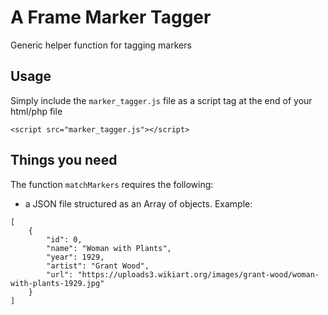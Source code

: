 # A Frame Marker Tagger
Generic helper function for tagging markers

## Usage
Simply include the `marker_tagger.js` file as a script tag at the end of your html/php file

```
<script src="marker_tagger.js"></script>
```

## Things you need
The function `matchMarkers` requires the following:

- a JSON file structured as an Array of objects. 
Example:

```
[
    {
        "id": 0,
        "name": "Woman with Plants",
        "year": 1929,
        "artist": "Grant Wood",
        "url": "https://uploads3.wikiart.org/images/grant-wood/woman-with-plants-1929.jpg"
    }
]
```

